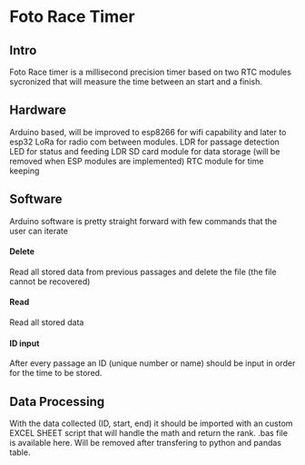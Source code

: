 # Foto Race Timer
## Intro
Foto Race timer is a millisecond precision timer based on two RTC modules sycronized that will measure the time between an start and a finish.
## Hardware
Arduino based, will be improved to esp8266 for wifi capability and later to esp32 LoRa for radio com between modules.
LDR for passage detection
LED for status and feeding LDR
SD card module for data storage (will be removed when ESP modules are implemented)
RTC module for time keeping
## Software
Arduino software is pretty straight forward with few commands that the user can iterate
#### Delete
Read all stored data from previous passages and delete the file (the file cannot be recovered)
#### Read
Read all stored data
#### ID input
After every passage an ID (unique number or name) should be input in order for the time to be stored.
## Data Processing
With the data collected (ID, start, end) it should be imported with an custom EXCEL SHEET script that will handle the math and return the rank. .bas file is available here. Will be removed after transfering to python and pandas table.
